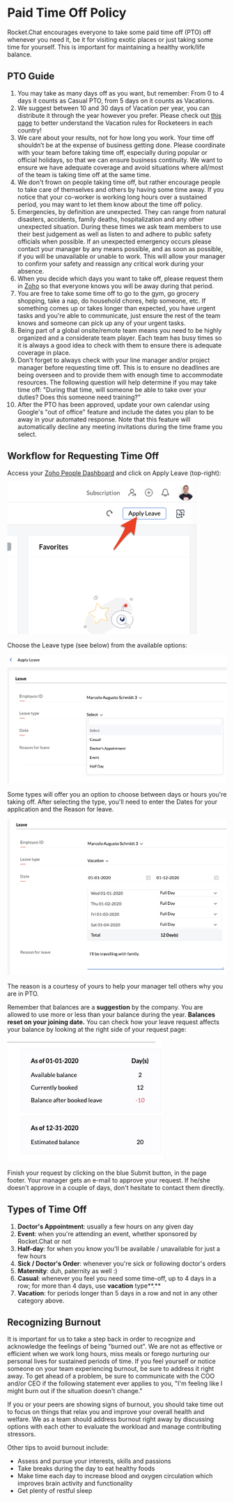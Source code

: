 # Paid Time Off Policy

Rocket.Chat encourages everyone to take some paid time off \(PTO\) off whenever you need it, be it for visiting exotic places or just taking some time for yourself. This is important for maintaining a healthy work/life balance.

## PTO Guide

1. You may take as many days off as you want, but remember: From 0 to 4 days it counts as Casual PTO, from 5 days on it counts as Vacations.
2. We suggest between 10 and 30 days of Vacation per year, you can distribute it through the year however you prefer. Please check out [this page](https://handbook.rocket.chat/operations/people/the-daily-life/vacations-policy) to better understand the Vacation rules for Rocketeers in each country!
3. We care about your results, not for how long you work. Your time off shouldn’t be at the expense of business getting done. Please coordinate with your team before taking time off, especially during popular or official holidays, so that we can ensure business continuity. We want to ensure we have adequate coverage and avoid situations where all/most of the team is taking time off at the same time.
4. We don't frown on people taking time off, but rather encourage people to take care of themselves and others by having some time away. If you notice that your co-worker is working long hours over a sustained period, you may want to let them know about the time off policy.
5. Emergencies, by definition are unexpected. They can range from natural disasters, accidents, family deaths, hospitalization and any other unexpected situation. During these times we ask team members to use their best judgement as well as listen to and adhere to public safety officials when possible. If an unexpected emergency occurs please contact your manager by any means possible, and as soon as possible, if you will be unavailable or unable to work. This will allow your manager to confirm your safety and reassign any critical work during your absence. 
6. When you decide which days you want to take off, please request them in [Zoho](https://people.zoho.com/rocketchat/zp#leavetracker/applyleave) so that everyone knows you will be away during that period.
7. You are free to take some time off to go to the gym, go grocery shopping, take a nap, do household chores, help someone, etc. If something comes up or takes longer than expected, you have urgent tasks and you're able to communicate, just ensure the rest of the team knows and someone can pick up any of your urgent tasks.
8. Being part of a global onsite/remote team means you need to be highly organized and a considerate team player. Each team has busy times so it is always a good idea to check with them to ensure there is adequate coverage in place.
9. Don't forget to always check with your line manager and/or project manager before requesting time off. This is to ensure no deadlines are being overseen and to provide them with enough time to accommodate resources. The following question will help determine if you may take time off: "During that time, will someone be able to take over your duties? Does this someone need training?"
10. After the PTO has been approved, update your own calendar using Google's "out of office" feature and include the dates you plan to be away in your automated response. Note that this feature will automatically decline any meeting invitations during the time frame you select.

## Workflow for Requesting Time Off

Access your [Zoho People Dashboard](https://people.zoho.com/rocketchat/zp#home/dashboard) and click on Apply Leave \(top-right\):

![](../../../.gitbook/assets/image%20%283%29.png)

Choose the Leave type \(see below\) from the available options:

![](../../../.gitbook/assets/image%20%284%29.png)

Some types will offer you an option to choose between days or hours you're taking off. After selecting the type, you'll need to enter the Dates for your application and the Reason for leave.

![](../../../.gitbook/assets/image.png)

The reason is a courtesy of yours to help your manager tell others why you are in PTO.

Remember that balances are a **suggestion** by the company. You are allowed to use more or less than your balance during the year. **Balances reset on your joining date.** You can check how your leave request affects your balance by looking at the right side of your request page:

![](../../../.gitbook/assets/image%20%281%29.png)

Finish your request by clicking on the blue Submit button, in the page footer. Your manager gets an e-mail to approve your request. If he/she doesn't approve in a couple of days, don't hesitate to contact them directly.

## Types of Time Off

1. **Doctor's Appointment**: usually a few hours on any given day
2. **Event**: when you're attending an event, whether sponsored by Rocket.Chat or not
3. **Half-day**: for when you know you'll be available / unavailable for just a few hours
4. **Sick / Doctor's Order**: whenever you're sick or following doctor's orders
5. **Maternity**: duh, paternity as well :\)
6. **Casual**: whenever you feel you need some time-off, up to 4 days in a row; for more than 4 days, use **vacation** type**.**
7. **Vacation**: for periods longer than 5 days in a row and not in any other category above.

## Recognizing Burnout

It is important for us to take a step back in order to recognize and acknowledge the feelings of being "burned out". We are not as effective or efficient when we work long hours, miss meals or forego nurturing our personal lives for sustained periods of time. If you feel yourself or notice someone on your team experiencing burnout, be sure to address it right away. To get ahead of a problem, be sure to communicate with the COO and/or CEO if the following statement ever applies to you, "I'm feeling like I might burn out if the situation doesn't change."

If you or your peers are showing signs of burnout, you should take time out to focus on things that relax you and improve your overall health and welfare. We as a team should address burnout right away by discussing options with each other to evaluate the workload and manage contributing stressors.

Other tips to avoid burnout include:

* Assess and pursue your interests, skills and passions
* Take breaks during the day to eat healthy foods
* Make time each day to increase blood and oxygen circulation which improves brain activity and functionality
* Get plenty of restful sleep

